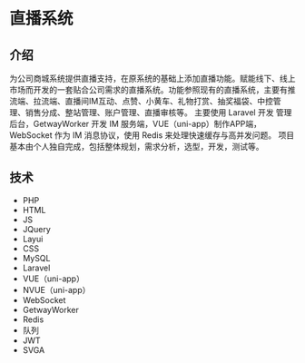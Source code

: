# 直播系统

## 介绍

为公司商城系统提供直播支持，在原系统的基础上添加直播功能。赋能线下、线上市场而开发的一套贴合公司需求的直播系统。功能参照现有的直播系统，主要有推流端、拉流端、直播间IM互动、点赞、小黄车、礼物打赏、抽奖福袋、中控管理、销售分成、整站管理、账户管理、直播审核等。
主要使用 Laravel 开发 管理后台，GetwayWorker 开发 IM 服务端，VUE（uni-app）制作APP端， WebSocket 作为 IM 消息协议，使用 Redis 来处理快速缓存与高并发问题。
项目基本由个人独自完成，包括整体规划，需求分析，选型，开发，测试等。

## 技术

- PHP
- HTML
- JS
- JQuery
- Layui
- CSS
- MySQL
- Laravel
- VUE（uni-app）
- NVUE（uni-app）
- WebSocket
- GetwayWorker
- Redis
- 队列
- JWT
- SVGA